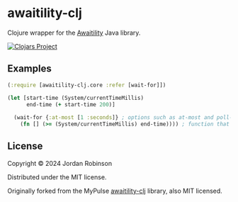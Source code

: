 # awaitility-clj

Clojure wrapper for the [Awaitility](http://www.awaitility.org/) Java library.

[![Clojars Project](https://img.shields.io/clojars/v/uk.co.jordanrobinson/awaitility-clj.svg)](https://clojars.org/uk.co.jordanrobinson/awaitility-clj)

## Examples

```clojure
(:require [awaitility-clj.core :refer [wait-for]])

(let [start-time (System/currentTimeMillis)
      end-time (+ start-time 200)]
  
  (wait-for {:at-most [1 :seconds]} ; options such as at-most and poll-interval
    (fn [] (>= (System/currentTimeMillis) end-time)))) ; function that will eventually return true
```

## License

Copyright © 2024 Jordan Robinson

Distributed under the MIT license.

Originally forked from the MyPulse [awaitility-clj](https://github.com/mypulse-uk/awaitility-clj) library, also MIT licensed.
